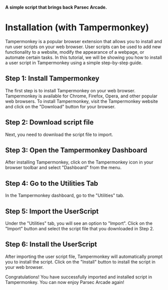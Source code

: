 **A simple script that brings back Parsec Arcade.**


# Installation (with Tampermonkey)

Tampermonkey is a popular browser extension that allows you to install and run user scripts on your web browser. User scripts can be used to add new functionality to a website, modify the appearance of a webpage, or automate certain tasks. In this tutorial, we will be showing you how to install a user script in Tampermonkey using a simple step-by-step guide.

## Step 1: Install Tampermonkey
The first step is to install Tampermonkey on your web browser. Tampermonkey is available for Chrome, Firefox, Opera, and other popular web browsers. To install Tampermonkey, visit the Tampermonkey website and click on the "Download" button for your browser.

## Step 2: Download script file
Next, you need to download the script file to import.

## Step 3: Open the Tampermonkey Dashboard
After installing Tampermonkey, click on the Tampermonkey icon in your browser toolbar and select "Dashboard" from the menu.

## Step 4: Go to the Utilities Tab
In the Tampermonkey dashboard, go to the "Utilities" tab.

## Step 5: Import the UserScript
Under the "Utilities" tab, you will see an option to "Import". Click on the "Import" button and select the script file that you downloaded in Step 2.

## Step 6: Install the UserScript
After importing the user script file, Tampermonkey will automatically prompt you to install the script. Click on the "Install" button to install the script in your web browser.

Congratulations! You have successfully imported and installed script in Tampermonkey. You can now enjoy Parsec Arcade again!
